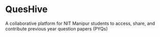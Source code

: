 # QuesHive
A collaborative platform for NIT Manipur students to access, share, and contribute previous year question papers (PYQs)
